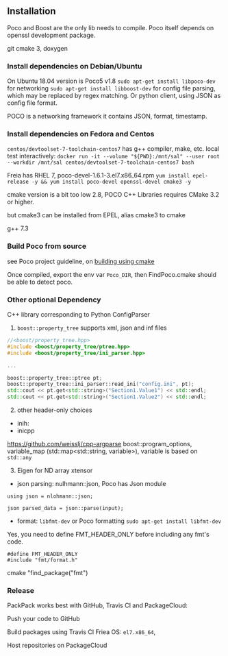 ## Installation

Poco and Boost are the only lib needs to compile.  Poco itself depends on openssl development package.

git cmake 3, doxygen

### Install dependencies on Debian/Ubuntu
On Ubuntu 18.04 version is Poco5 v1.8
`sudo apt-get install libpoco-dev` for networking
`sudo apt-get install libboost-dev` for config file parsing, which may be replaced by regex matching. Or python client, using JSON as config file format.

POCO is a networking framework it contains JSON, format, timestamp. 

### Install dependencies on Fedora and Centos

`centos/devtoolset-7-toolchain-centos7` has g++ compiler, make,  etc.
local test interactively: 
`docker run -it --volume "${PWD}:/mnt/sal" --user root --workdir /mnt/sal centos/devtoolset-7-toolchain-centos7 bash`

Freia has RHEL 7,  poco-devel-1.6.1-3.el7.x86_64.rpm
`yum install epel-release -y && yum install poco-devel openssl-devel cmake3 -y`

cmake version is a bit too low 2.8, POCO C++ Libraries requires CMake 3.2 or higher.

but cmake3 can be installed from EPEL, alias cmake3 to cmake

g++ 7.3

### Build Poco from source

see Poco project guideline, on [building using cmake](https://pocoproject.org/docs/00200-GettingStarted.html)

Once compiled, export the env var `Poco_DIR`, then FindPoco.cmake should be able to detect poco. 

### Other optional Dependency

C++ library corresponding to Python ConfigParser

1. `boost::property_tree` supports xml, json and inf files

```cpp
//<boost/property_tree.hpp>
#include <boost/property_tree/ptree.hpp>
#include <boost/property_tree/ini_parser.hpp>

...

boost::property_tree::ptree pt;
boost::property_tree::ini_parser::read_ini("config.ini", pt);
std::cout << pt.get<std::string>("Section1.Value1") << std::endl;
std::cout << pt.get<std::string>("Section1.Value2") << std::endl;
```

2. other header-only choices
+ inih: 
+ inicpp

https://github.com/weisslj/cpp-argparse
boost::program_options,  variable_map (std::map<std::string, variable>), variable is  based on `std::any`

3. Eigen for ND array
 xtensor


+ json parsing: nulhmann::json, Poco has Json module
```
using json = nlohmann::json;

json parsed_data = json::parse(input);
```

+ format: `libfmt-dev` or Poco formatting
`sudo apt-get install libfmt-dev`

Yes, you need to define FMT_HEADER_ONLY before including any fmt's code.
```
#define FMT_HEADER_ONLY
#include "fmt/format.h"
```
cmake "find_package("fmt")

### Release
PackPack works best with GitHub, Travis CI and PackageCloud:

Push your code to GitHub

Build packages using Travis CI
Friea OS: `el7.x86_64`,  

Host repositories on PackageCloud